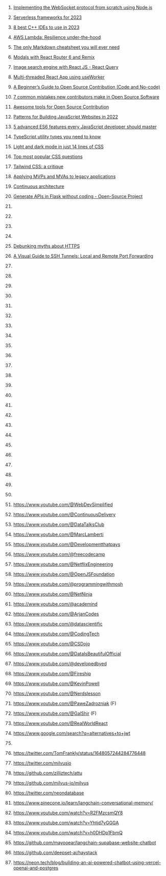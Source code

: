 1. [Implementing the WebSocket protocol from scratch using Node.js](https://blog.erickwendel.com.br/implementing-the-websocket-protocol-from-scratch-using-nodejs?source=personalized-newsletter&source-id=2023-01-26)

2. [Serverless frameworks for 2023](https://blog.elva-group.com/serverless-frameworks-for-2023)

3. [8 best C++ IDEs to use in 2023](https://dev.to/mariamarsh/8-best-c-ides-to-use-in-2023-4kf5)

4. [AWS Lambda: Resilience under-the-hood](https://xyz.us17.list-manage.com/track/click?u=219daa24bb0e9b48aea4bcfcf&id=f42bf3bb0f&e=dd2bc97987)

5. [The only Markdown cheatsheet you will ever need](https://dev.to/imluka/the-only-markdown-cheatsheet-you-will-ever-need-ccg)

6. [Modals with React Router 6 and Remix](https://dev.to/infoxicator/modals-with-react-router-6-and-remix-1e35)
7. [Image search engine with React JS - React Query](https://dev.to/franklin030601/image-search-engine-with-react-js-react-query-39)
8. [Multi-threaded React App using useWorker](https://dev.to/nilanth/multi-threaded-react-app-using-useworker-gf8)

9. [A Beginner’s Guide to Open Source Contribution (Code and No-code)](https://penaaz.hashnode.dev/a-beginners-guide-to-open-source-contribution-code-and-no-code?source=personalized-newsletter&source-id=2022-12-01)
10. [7 common mistakes new contributors make in Open Source Software](https://dev.to/codergirl1991/7-common-mistakes-new-contributors-make-in-open-source-software-2noo)
11. [Awesome tools for Open Source Contribution](https://dev.to/surajondev/awesome-tools-for-open-source-contribution-36cm)

12. [Patterns for Building JavaScript Websites in 2022](https://dev.to/this-is-learning/patterns-for-building-javascript-websites-in-2022-5a93)
13. [5 advanced ES6 features every JavaScript developer should master](https://dev.to/naubit/5-advanced-es6-features-every-javascript-developer-should-master-3mkn)
14. [TypeScript utility types you need to know](https://dev.to/builderio/typescript-utility-types-you-need-to-know-14b7)

15. [Light and dark mode in just 14 lines of CSS](https://dev.to/whitep4nth3r/light-and-dark-mode-in-just-14-lines-of-css-424e)
16. [Top most popular CSS questions](https://dev.to/rammcodes/top-10-most-popular-css-interview-questions-47cj)
17. [Tailwind CSS: a critique](https://dev.to/gravy59/tailwind-css-a-critique-2hfh)

18. [Applying MVPs and MVAs to legacy applications](https://www.infoq.com/articles/mvp-mva-legacy/)
19. [Continuous architecture](https://continuous-architecture.org)
20. [Generate APIs in Flask without coding - Open-Source Project](https://dev.to/sm0ke/generate-apis-in-flask-without-coding-open-source-project-3nni)

21. [](https://www.economist.com/business/2023/01/30/the-race-of-the-ai-labs-heats-up)
22. [](https://www.theinformation.com/articles/character-seeks-250-million-in-new-funding-amid-ai-boom)
23. [](https://arstechnica.com/gadgets/2023/01/the-generative-ai-revolution-has-begun-how-did-we-get-here/)
24. [](https://www.vox.com/recode/23580554/generative-ai-chatgpt-openai-stable-diffusion-legal-battles-napster-copyright-peter-kafka-column)

25. [Debunking myths about HTTPS](https://dev.to/jmau111/debunking-myths-about-https-f2k)
26. [A Visual Guide to SSH Tunnels: Local and Remote Port Forwarding](https://iximiuz.com/en/posts/ssh-tunnels/)

27. [](https://blog.yusadolat.me/10-github-repositories-that-help-you-become-a-better-devops-engineer)
28. [](https://blog.kubesimplify.com/managing-your-operating-system-with-package-managers)
29. [](https://blog.wemakedevs.org/a-devops-roadmap)
30. [](https://lo-victoria.com/series/devops)
31. [](https://danny.hashnode.dev/aws-devops-engineer-professional-exam-guide)

32. [](https://rapidapi.com/matchilling/api/chuck-norris/)
33. [](https://rapidapi.com/api-sports/api/api-football/)
34. [](https://rapidapi.com/wirefreethought/api/geodb-cities/)
35. [](https://rapidapi.com/apidojo/api/shazam/)
36. [](https://rapidapi.com/rapidapi/api/movie-database-alternative/)

37. [](https://twitter.com/Prathkum/status/1614887406276341761?s=20&t=t7CMB3u2WW7COxYybKjOHg)
38. [](https://twitter.com/steventey/status/1611417461194358785?s=20&t=t7CMB3u2WW7COxYybKjOHg)
39. [](https://twitter.com/adrian_twarog/status/1607405844924370944?s=20&t=t7CMB3u2WW7COxYybKjOHg)
40. [](https://twitter.com/Infoxicador/status/1606382229764116483?s=20&t=t7CMB3u2WW7COxYybKjOHg)

41. [](https://twitter.com/FRamsberg/status/1606821356330516480?s=20&t=t7CMB3u2WW7COxYybKjOHg)
42. [](https://twitter.com/goodside/status/1606611869661384706?s=20&t=t7CMB3u2WW7COxYybKjOHg)

43. [](https://vercel.com/blog/migrating-a-large-open-source-react-application-to-next-js-and-vercel)

44. [](https://nathanpeck.com/concurrency-compared-lambda-fargate-app-runner/)
45. [](https://medium.com/how-to-react/using-env-file-in-react-js-b2714235e77e)

46. [](https://jwt.io/introduction/)
47. [](https://www.praetorian.com/blog/signing-and-encrypting-with-json-web-tokens/)
48. [](https://auth0.com/resources/ebooks/jwt-handbook#!)
49. [](https://www.rfc-editor.org/rfc/rfc7519)
50. [](https://blog.logrocket.com/jwt-authentication-best-practices/)

51. https://www.youtube.com/@WebDevSimplified
52. https://www.youtube.com/@ContinuousDelivery
53. https://www.youtube.com/@DataTalksClub
54. https://www.youtube.com/@MarcLamberti
55. https://www.youtube.com/@Developmentthatpays
56. https://www.youtube.com/@freecodecamp
57. https://www.youtube.com/@NetflixEngineering
58. https://www.youtube.com/@OpenJSFoundation
59. https://www.youtube.com/@programmingwithmosh
60. https://www.youtube.com/@NetNinja
61. https://www.youtube.com/@academind
62. https://www.youtube.com/@ArjanCodes
63. https://www.youtube.com/@datascientific
64. https://www.youtube.com/@CodingTech
65. https://www.youtube.com/@CSDojo
66. https://www.youtube.com/@DataIsBeautifulOfficial
67. https://www.youtube.com/@developedbyed
68. https://www.youtube.com/@Fireship
69. https://www.youtube.com/@KevinPowell
70. https://www.youtube.com/@Nerdslesson
71. https://www.youtube.com/@PaweZadrozniak (F)
72. https://www.youtube.com/@GalShir (F)
73. https://www.youtube.com/@RealWorldReact

74. https://www.google.com/search?q=alternatives+to+jwt
75.
76. https://twitter.com/TomFrankly/status/1648057244284776448
77. https://twitter.com/milvusio
78. https://github.com/zilliztech/attu
79. https://github.com/milvus-io/milvus
80. https://twitter.com/neondatabase
81. https://www.pinecone.io/learn/langchain-conversational-memory/
82. https://www.youtube.com/watch?v=R2FMzcsmQY8
83. https://www.youtube.com/watch?v=Yhtjd7yGGGA
84. https://www.youtube.com/watch?v=h0DHDp1FbmQ
85. https://github.com/mayooear/langchain-supabase-website-chatbot
86. https://github.com/deepset-ai/haystack
87. https://neon.tech/blog/building-an-ai-powered-chatbot-using-vercel-openai-and-postgres

